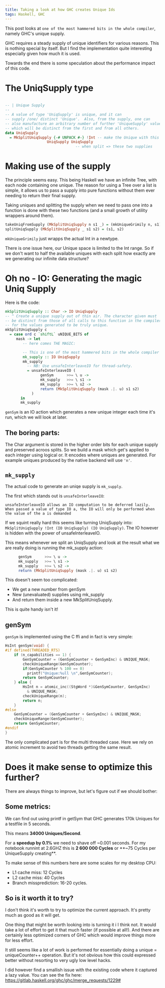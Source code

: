 ```yaml
---
title: Taking a look at how GHC creates Unique Ids
tags: Haskell, GHC
---
```


This post looks at `one of the most hammered bits in the whole compiler`, namely GHC's unique supply.

GHC requires a steady supply of unique identifiers for various reasons.
This is nothing special by itself. But I find the implementation quite interesting especially given how much it is used.

Towards the end there is some speculation about the performance impact of this code.

# The UniqSupply type

```haskell

-- | Unique Supply
--
-- A value of type 'UniqSupply' is unique, and it can
-- supply /one/ distinct 'Unique'.  Also, from the supply, one can
-- also manufacture an arbitrary number of further 'UniqueSupply' values,
-- which will be distinct from the first and from all others.
data UniqSupply
  = MkSplitUniqSupply {-# UNPACK #-} !Int -- make the Unique with this
                   UniqSupply UniqSupply
                                -- when split => these two supplies
```

# Making use of the supply

The principle seems easy. This being Haskell we have an infinite Tree, with
each node containing one unique.
The reason for using a Tree over a list is simple, it allows us to pass a supply
into pure functions without them ever needing to return their final supply.

Taking uniques and splitting the supply when we need to pass one into a function
is done with these two functions (and a small growth of utility wrappers around them).

```haskell
takeUniqFromSupply (MkSplitUniqSupply n s1 _) = (mkUniqueGrimily n, s1)
splitUniqSupply (MkSplitUniqSupply _ s1 s2) = (s1, s2)
```

`mkUniqueGrimily` just wrapps the actual Int in a newtype.

There is one issue here, our Unique space is limited to the Int range.
So if we don't want to half the available uniques with each split how exactly
are we generating our infinite data structure?


# Oh no - IO: Generating the magic Uniq Supply

Here is the code:

```haskell
mkSplitUniqSupply :: Char -> IO UniqSupply
-- ^ Create a unique supply out of thin air. The character given must
-- be distinct from those of all calls to this function in the compiler
-- for the values generated to be truly unique.
mkSplitUniqSupply c
  = case ord c `shiftL` uNIQUE_BITS of
     mask -> let
        -- here comes THE MAGIC:

        -- This is one of the most hammered bits in the whole compiler
        mk_supply :: IO UniqSupply
        mk_supply
          -- NB: Use unsafeInterleaveIO for thread-safety.
          = unsafeInterleaveIO (
                genSym      >>= \ u ->
                mk_supply   >>= \ s1 ->
                mk_supply   >>= \ s2 ->
                return (MkSplitUniqSupply (mask .|. u) s1 s2)
            )
       in
       mk_supply
```

`genSym` is an IO action which generates a new unique integer each time it's run, which we will look at later.


## The boring parts:

The Char argument is stored in the higher order bits for each unique supply and preserved acroos splits.
So we build a mask which get's applied to each integer using logical or.
It encodes where uniques are generated. For example uniques produced by the native backend will use `'n'`.

## `mk_supply`

The actual code to generate an uniqe supply is `mk_supply`.

The first which stands out is `unsafeInterleaveIO`:

`unsafeInterleaveIO allows an IO computation to be deferred lazily. When passed a value of type IO a, the IO will only be performed when the value of the a is demanded`

If we squint really hard this seems like turning UniqSupply into: `MkSplitUniqSupply !Int (IO UniqSupply) (IO UniqSupply)`.
The IO however is hidden with the power of unsafeInterleaveIO.

This means whenever we split an UniqSupply and look at the result what we are really doing is running the mk_supply action:
```haskell
      genSym      >>= \ u ->
      mk_supply   >>= \ s1 ->
      mk_supply   >>= \ s2 ->
      return (MkSplitUniqSupply (mask .|. u) s1 s2)
  ```

This doesn't seem too complicated:  
* We get a new number from genSym
* New (unevaluated) supplies using mk_supply
* And return them inside a new MkSplitUniqSupply.

This is quite handy isn't it!

## genSym

`genSym` is implemented using the C ffi and in fact is very simple:

```C
HsInt genSym(void) {
#if defined(THREADED_RTS)
    if (n_capabilities == 1) {
        GenSymCounter = (GenSymCounter + GenSymInc) & UNIQUE_MASK;
        checkUniqueRange(GenSymCounter);
        if(GenSymCounter % 100 == 0)
          printf("Unique:%ull \n",GenSymCounter);
        return GenSymCounter;
    } else {
        HsInt n = atomic_inc((StgWord *)&GenSymCounter, GenSymInc)
          & UNIQUE_MASK;
        checkUniqueRange(n);
        return n;
    }
#else
    GenSymCounter = (GenSymCounter + GenSymInc) & UNIQUE_MASK;
    checkUniqueRange(GenSymCounter);
    return GenSymCounter;
#endif
}
```

The only complicated part is for the multi threaded case.
Here we rely on atomic increment to avoid two threads getting the same result.

# Does it make sense to optimize this further?

There are always things to improve, but let's figure out if we should bother:

## Some metrics:

We can find out using printf in getSym that GHC generates 170k Uniques for a testfile in 5 seconds.

This means **34000 Uniques/Second**.

For a **speedup by 0.1%** we need to shave off ~0.001 seconds. For my notebook runnint at 2.6GHZ this is **2 600 000 Cycles** or
**~75 Cycles per UniqueSupply creating**.

To make sense of this numbers here are some scales for my desktop CPU:

* L1 cache miss: 12 Cycles
* L2 cache miss: 40 Cycles
* Branch missprediction: 16-20 cycles.

## So is it worth it to try?

I don't think it's worth to try to optimize the current approach. It's pretty much as good as it will get.

One thing that might be worth looking into is turning it i
I think not. It would take a lot of effort to get it that much faster (if possible at all!).
And there are certainly less optimized corners of GHC which would improve things more for less effort.

It still seems like a lot of work is performed for essentially doing a unique = uniqueCounter++ operation.
But it's not obvious how this could expressed better without resorting to very ugly low level hacks.

I did however find a smallish issue with the existing code where it captured a lazy value.
You can see the fix here: https://gitlab.haskell.org/ghc/ghc/merge_requests/1229#